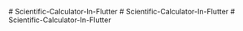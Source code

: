 
#   S c i e n t i f i c - C a l c u l a t o r - I n - F l u t t e r 
 
 #   S c i e n t i f i c - C a l c u l a t o r - I n - F l u t t e r 
 
 #   S c i e n t i f i c - C a l c u l a t o r - I n - F l u t t e r 
 
 
